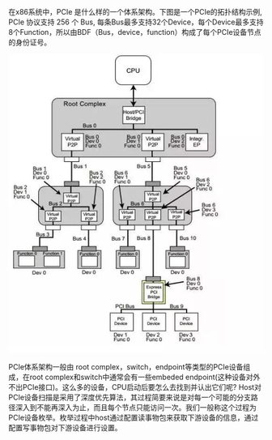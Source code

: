 
在x86系统中，PCIe 是什么样的一个体系架构。下图是一个PCIe的拓扑结构示例, PCIe 协议支持 256 个 Bus, 每条Bus最多支持32个Device，每个Device最多支持8个Function，所以由BDF（Bus，device，function）构成了每个PCIe设备节点的身份证号。

![2023-02-09-16-56-15.png](./images/2023-02-09-16-56-15.png)

PCIe体系架构一般由 root complex，switch，endpoint等类型的PCIe设备组成，在root complex和switch中通常会有一些embeded endpoint(这种设备对外不出PCIe接口)。这么多的设备，CPU启动后要怎么去找到并认出它们呢? Host对PCIe设备扫描是采用了深度优先算法，其过程简要来说是对每一个可能的分支路径深入到不能再深入为止，而且每个节点只能访问一次。我们一般称这个过程为PCIe设备枚举。枚举过程中host通过配置读事物包来获取下游设备的信息，通过配置写事物包对下游设备进行设置。

